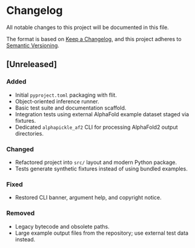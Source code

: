 # Changelog

All notable changes to this project will be documented in this file.

The format is based on [Keep a Changelog](https://keepachangelog.com/en/1.0.0/),
and this project adheres to [Semantic Versioning](https://semver.org/spec/v2.0.0.html).

## [Unreleased]
### Added
- Initial `pyproject.toml` packaging with flit.
- Object-oriented inference runner.
- Basic test suite and documentation scaffold.
- Integration tests using external AlphaFold example dataset staged via fixtures.
- Dedicated `alphapickle_af2` CLI for processing AlphaFold2 output directories.

### Changed
- Refactored project into `src/` layout and modern Python package.
- Tests generate synthetic fixtures instead of using bundled examples.

### Fixed
- Restored CLI banner, argument help, and copyright notice.

### Removed
- Legacy bytecode and obsolete paths.
- Large example output files from the repository; use external test data instead.
